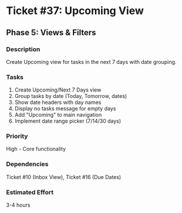 # Ticket #37: Upcoming View

## Phase 5: Views & Filters

### Description

Create Upcoming view for tasks in the next 7 days with date grouping.

### Tasks

1. Create Upcoming/Next 7 Days view
2. Group tasks by date (Today, Tomorrow, dates)
3. Show date headers with day names
4. Display no tasks message for empty days
5. Add "Upcoming" to main navigation
6. Implement date range picker (7/14/30 days)

### Priority

High - Core functionality

### Dependencies

Ticket #10 (Inbox View), Ticket #16 (Due Dates)

### Estimated Effort

3-4 hours
